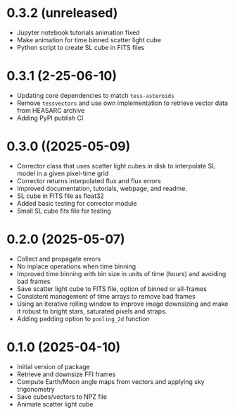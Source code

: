 # 0.3.2 (unreleased)
- Jupyter notebook tutorials animation fixed
- Make animation for time binned scatter light cube
- Python script to create SL cube in FITS files

# 0.3.1 (2-25-06-10)
- Updating core dependencies to match `tess-asteroids`
- Remove `tessvectors` and use own implementation to retrieve vector data from HEASARC archive
- Adding PyPI publish CI

# 0.3.0 ((2025-05-09)
- Corrector class that uses scatter light cubes in disk to interpolate SL model in a given pixel-time grid
- Corrector returns interpolated flux and flux errors
- Improved documentation, tutorials, webpage, and readme.
- SL cube in FITS file as float32
- Added basic testing for corrector module
- Small SL cube fits file for testing

# 0.2.0 (2025-05-07)
- Collect and propagate errors
- No inplace operations when time binning
- Improved time binning with bin size in units of time (hours) and avoiding bad frames
- Save scatter light cube to FITS file, option of binned or all-frames
- Consistent management of time arrays to remove bad frames
- Using an iterative rolling window to improve image downsizing and make it robust to bright stars, saturated pixels and straps.
- Adding padding option to `pooling_2d` function


# 0.1.0 (2025-04-10)
- Initial version of package
- Retrieve and downsize FFI frames
- Compute Earth/Moon angle maps from vectors and applying sky trigonometry
- Save cubes/vectors to NPZ file
- Animate scatter light cube